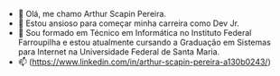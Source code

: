 - 👋 Olá, me chamo Arthur Scapin Pereira.
- 👀 Estou ansioso para começar minha carreira como Dev Jr.
- 🌱 Sou formado em Técnico em Informática no Instituto Federal Farroupilha e estou atualmente cursando a Graduação em Sistemas para Internet na Universidade Federal de Santa Maria.
- 📫 (https://www.linkedin.com/in/arthur-scapin-pereira-a130b0243/)

<!---
ArtScapin/ArtScapin is a ✨ special ✨ repository because its `README.md` (this file) appears on your GitHub profile.
You can click the Preview link to take a look at your changes.
--->
